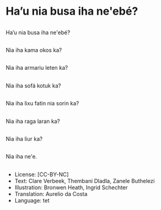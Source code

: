 # Ha’u nia busa iha ne'ebé?

##
Ha’u nia busa iha ne'ebé?

##
Nia iha kama okos ka?

##
Nia iha armariu leten ka?

##
Nia iha sofá kotuk ka?

##
Nia iha lixu fatin nia sorin ka?

##
Nia iha raga laran ka?

##
Nia iha liur ka?

##
Nia iha ne'e.

##
* License: [CC-BY-NC]
* Text: Clare Verbeek, Thembani Dladla, Zanele Buthelezi
* Illustration: Bronwen Heath, Ingrid Schechter
* Translation: Aurelio da Costa
* Language: tet
